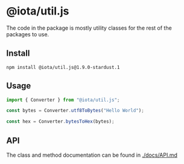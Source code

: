 # @iota/util.js

The code in the package is mostly utility classes for the rest of the packages to use.

## Install

```shell
npm install @iota/util.js@1.9.0-stardust.1
```

## Usage

```js
import { Converter } from "@iota/util.js";

const bytes = Converter.utf8ToBytes("Hello World");

const hex = Converter.bytesToHex(bytes);
```

## API

The class and method documentation can be found in [./docs/API.md](./docs/API.md)
